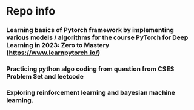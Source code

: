 # Repo info

### Learning basics of Pytorch framework by implementing various models / algorithms for the course PyTorch for Deep Learning in 2023: Zero to Mastery (https://www.learnpytorch.io/)

###  Practicing python algo coding from question from CSES Problem Set and leetcode

###  Exploring reinforcement learning and bayesian machine learning.
